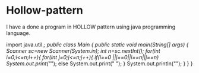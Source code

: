 # Hollow-pattern
I have a done a program in HOLLOW pattern using java programming language.

import java.util.*;
public class Main
{
	public static void main(String[] args) {
	    Scanner sc=new Scanner(System.in);
	    int n=sc.nextInt();
	    for(int i=0;i<=n;i++){
	        for(int j=0;j<=n;j++){
	           if(i==0 ||j==0||i==n||j==n)
	           System.out.print("*");
	            else
	            System.out.print(" ");
	        }
	        System.out.println("");
	    }
	}
}
